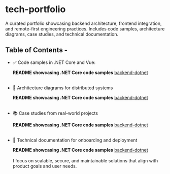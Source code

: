 # tech-portfolio

A curated portfolio showcasing backend architecture, frontend integration, and remote-first engineering practices. Includes code samples, architecture diagrams, case studies, and technical documentation.

## Table of Contents - 

- ✅ Code samples in .NET Core and Vue:

   **README showcasing .NET Core code samples** <a href="code-samples/backend-dotnet/README.md" target="_blank">backend-dotnet</a> 
<br><br>
- 🧠 Architecture diagrams for distributed systems

  **README showcasing .NET Core code samples** <a href="code-samples/backend-dotnet/README.md" target="_blank">backend-dotnet</a>
<br><br>
  
- 📚 Case studies from real-world projects

  **README showcasing .NET Core code samples** <a href="code-samples/backend-dotnet/README.md" target="_blank">backend-dotnet</a>
<br><br>
  
- 📖 Technical documentation for onboarding and deployment

  **README showcasing .NET Core code samples** <a href="code-samples/backend-dotnet/README.md" target="_blank">backend-dotnet</a>
<br><br>
  I focus on scalable, secure, and maintainable solutions that align with product goals and user needs.






















